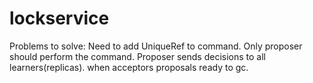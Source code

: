 lockservice
===========
Problems to solve:
Need to add UniqueRef to command.
Only proposer should perform the command.
Proposer sends decisions to all learners(replicas).
when acceptors proposals ready to gc.